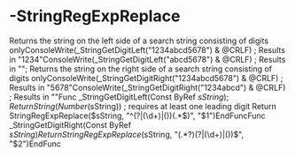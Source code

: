 # -StringRegExpReplace
Returns the string on the left side of a search string consisting of digits onlyConsoleWrite(_StringGetDigitLeft("1234abcd5678") &amp; @CRLF) ; Results in "1234"ConsoleWrite(_StringGetDigitLeft("abcd5678") &amp; @CRLF) ; Results in ""; Returns the string on the right side of a search string consisting of digits onlyConsoleWrite(_StringGetDigitRight("1234abcd5678") &amp; @CRLF) ; Results in "5678"ConsoleWrite(_StringGetDigitRight("1234abcd") &amp; @CRLF) ; Results in ""Func _StringGetDigitLeft(Const ByRef $sString);   Return String(Number($sString)) ; requires at least one leading digit    Return StringRegExpReplace($sString, "^(?|(\d+)|())(.*$)", "$1")EndFuncFunc _StringGetDigitRight(Const ByRef $sString)    Return StringRegExpReplace($sString, "(.*?)(?|(\d+)|())$", "$2")EndFunc
